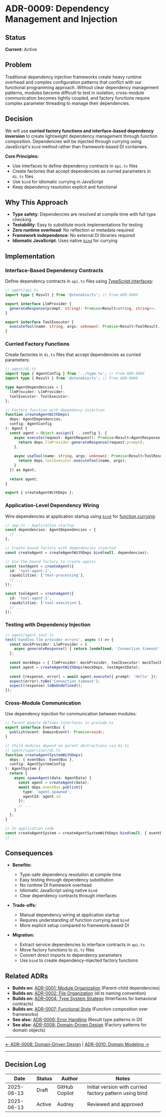 # ADR-0009: Dependency Management and Injection

## Status

**Current:** Active

## Problem

Traditional dependency injection frameworks create heavy runtime overhead and complex configuration patterns that conflict with our functional programming approach. Without clear dependency management patterns, modules become difficult to test in isolation, cross-module communication becomes tightly coupled, and factory functions require complex parameter threading to manage their dependencies.

## Decision

We will use **curried factory functions and interface-based dependency inversion** to create lightweight dependency management through function composition. Dependencies will be injected through currying using JavaScript's `bind` method rather than framework-based DI containers.

**Core Principles:**

- Use interfaces to define dependency contracts in `api.ts` files
- Create factories that accept dependencies as curried parameters in `di.ts` files
- Use `bind` for idiomatic currying in JavaScript
- Keep dependency resolution explicit and functional

## Why This Approach

- **Type safety**: Dependencies are resolved at compile time with full type checking
- **Testability**: Easy to substitute mock implementations for testing
- **Zero runtime overhead**: No reflection or metadata required
- **Framework independence**: No external DI libraries required
- **Idiomatic JavaScript**: Uses native [`bind`](https://developer.mozilla.org/en-US/docs/Web/JavaScript/Reference/Global_Objects/Function/bind) for currying

## Implementation

### Interface-Based Dependency Contracts

Define dependency contracts in `api.ts` files using [TypeScript interfaces](https://www.typescriptlang.org/docs/handbook/2/objects.html#interfaces):

```typescript
// agent/api.ts
import type { Result } from '@stonekin/ts'; // From ADR-0006

export interface LlmProvider {
  generateResponse(prompt: string): Promise<Result<string, string>>;
}

export interface ToolExecutor {
  executeTool(name: string, args: unknown): Promise<Result<ToolResult, string>>;
}
```

### Curried Factory Functions

Create factories in `di.ts` files that accept dependencies as curried parameters:

```typescript
// agent/di.ts
import type { AgentConfig } from '../type.ts'; // From ADR-0004
import type { Result } from '@stonekin/ts'; // From ADR-0006

type AgentDependencies = {
  llmProvider: LlmProvider;
  toolExecutor: ToolExecutor;
};

// Factory function with dependency injection
function createAgentWithDeps(
  deps: AgentDependencies, 
  config: AgentConfig
): Agent {
  const agent = Object.assign({ ...config }, {
    async execute(request: AgentRequest): Promise<Result<AgentResponse, string>> {
      return deps.llmProvider.generateResponse(request.prompt);
    },
    
    async useTool(name: string, args: unknown): Promise<Result<ToolResult, string>> {
      return deps.toolExecutor.executeTool(name, args);
    }
  }) as Agent;
  
  return agent;
}

export { createAgentWithDeps };
```

### Application-Level Dependency Wiring

Wire dependencies at application startup using [`bind`](https://developer.mozilla.org/en-US/docs/Web/JavaScript/Reference/Global_Objects/Function/bind) for [function currying](https://javascript.info/currying-partials):

```typescript
// app.ts - Application startup
const dependencies: AgentDependencies = {
  // ...
};

// Create bound factory with dependencies injected
const createAgent = createAgentWithDeps.bind(null, dependencies);

// Use the bound factory to create agents
const textAgent = createAgent({
  id: 'text-agent-1',
  capabilities: ['text-processing'],
  // ...
});

const toolAgent = createAgent({
  id: 'tool-agent-1', 
  capabilities: ['tool-execution'],
  // ...
});
```

### Testing with Dependency Injection

```typescript
// agent/agent.test.ts
test('handles llm provider errors', async () => {
  const mockProvider: LlmProvider = {
    async generateResponse() { return [undefined, 'Connection timeout']; }
  };
  
  const mockDeps = { llmProvider: mockProvider, toolExecutor: mockToolExecutor };
  const agent = createAgentWithDeps(mockDeps, testAgentData);
  
  const [response, error] = await agent.execute({ prompt: 'Hello' });
  expect(error).toBe('Connection timeout');
  expect(response).toBeUndefined();
});
```

### Cross-Module Communication

Use dependency injection for communication between modules:

```typescript
// Parent module defines interfaces in prelude.ts
export interface EventBus {
  publish(event: DomainEvent): Promise<void>;
}

// Child modules depend on parent abstractions via di.ts
// agent/supervisor/di.ts
function createAgentSystemWithDeps(
  deps: { eventBus: EventBus }, 
  config: AgentSystemConfig
): AgentSystem {
  return {
    async spawnAgent(data: AgentData) {
      const agent = createAgent(data);
      await deps.eventBus.publish({
        type: 'agent.spawned',
        agentId: agent.id
      });
      // ...
    }
  };
}

// In application code
const createAgentSystem = createAgentSystemWithDeps.bind(null, { eventBus });
// ...
```

## Consequences

- **Benefits:**
  - Type-safe dependency resolution at compile time
  - Easy testing through dependency substitution
  - No runtime DI framework overhead
  - Idiomatic JavaScript using native `bind`
  - Clear dependency contracts through interfaces

- **Trade-offs:**
  - Manual dependency wiring at application startup
  - Requires understanding of function currying and `bind`
  - More explicit setup compared to framework-based DI

- **Migration:**
  - Extract service dependencies to interface contracts in `api.ts`
  - Move factory functions to `di.ts` files
  - Convert direct imports to dependency parameters
  - Use `bind` to create dependency-injected factory functions

## Related ADRs

- **Builds on:** [ADR-0001: Module Organization](0001-module-organization.md) (Parent-child dependencies)
- **Builds on:** [ADR-0002: File Organization](0002-file-organization.md) (di.ts naming convention)
- **Builds on:** [ADR-0004: Type System Strategy](0004-type-strategy.md) (Interfaces for behavioral contracts)
- **Builds on:** [ADR-0007: Functional Style](0007-functional-style.md) (Function composition over frameworks)
- **See also:** [ADR-0006: Error Handling](0006-error-handling.md) (Result type patterns in DI)
- **See also:** [ADR-0008: Domain-Driven Design](0008-domain-driven-design.md) (Factory patterns for domain objects)

---

[← ADR-0008: Domain-Driven Design](0008-domain-driven-design.md) | [ADR-0010: Domain Modeling →](0010-domain-modelling.md)

---

## Decision Log

| Date | Status | Author | Notes |
|------|--------|--------|-------|
| 2025-06-13 | Draft | GitHub Copilot | Initial version with curried factory pattern using bind |
| 2025-06-13 | Active | Audrey | Reviewed and approved |
